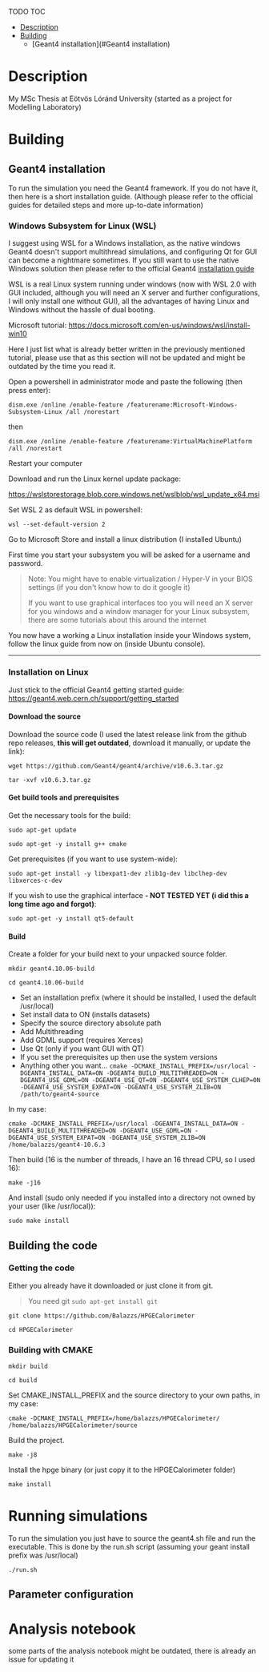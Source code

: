 TODO TOC

- [Description](#Description)
- [Building](#Building)
  + [Geant4 installation](#Geant4 installation)

# Description
My MSc Thesis at Eötvös Lóránd University (started as a project for Modelling Laboratory)

# Building
## Geant4 installation

To run the simulation you need the Geant4 framework. If you do not have it, then here is a short installation guide. (Although please refer to the official guides for detailed steps and more up-to-date information)

### Windows Subsystem for Linux (WSL)

I suggest using WSL for a Windows installation, as the native windows Geant4 doesn't support multithread simulations, and configuring Qt for GUI can become a nightmare sometimes. If you still want to use the native Windows solution then please refer to the official Geant4 [installation guide](http://geant4-userdoc.web.cern.ch/geant4-userdoc/UsersGuides/InstallationGuide/html/)


WSL is a real Linux system running under windows (now with WSL 2.0 with GUI included, although you will need an X server and further configurations, I will only install one without GUI), all the advantages of having Linux and Windows without the hassle of dual booting.

Microsoft tutorial: https://docs.microsoft.com/en-us/windows/wsl/install-win10 

Here I just list what is already better written in the previously mentioned tutorial, please use that as this section will not be updated and might be outdated by the time you read it.

Open a powershell in administrator mode and paste the following (then press enter):

`dism.exe /online /enable-feature /featurename:Microsoft-Windows-Subsystem-Linux /all /norestart`

then

`dism.exe /online /enable-feature /featurename:VirtualMachinePlatform /all /norestart`

Restart your computer

Download and run the Linux kernel update package:

https://wslstorestorage.blob.core.windows.net/wslblob/wsl_update_x64.msi

Set WSL 2 as default WSL in powershell:

`wsl --set-default-version 2`

Go to Microsoft Store and install a linux distribution (I installed Ubuntu)

First time you start your subsystem you will be asked for a username and password.

> Note:
> You might have to enable virtualization / Hyper-V in your BIOS settings (if you don't know how to do it google it)
>
> If you want to use graphical interfaces too you will need an X server for you windows and a window manager for your Linux subsystem, there are some tutorials about this around the internet

You now have a working a Linux installation inside your Windows system, follow the linux guide from now on (inside Ubuntu console).

---

### Installation on Linux

Just stick to the official Geant4 getting started guide: https://geant4.web.cern.ch/support/getting_started

#### Download the source

Download the source code (I used the latest release link from the github repo releases, **this will get outdated**, download it manually, or update the link):

`wget https://github.com/Geant4/geant4/archive/v10.6.3.tar.gz`

`tar -xvf v10.6.3.tar.gz`

#### Get build tools and prerequisites
Get the necessary tools for the build:

`sudo apt-get update`

`sudo apt-get -y install g++ cmake`

Get prerequisites (if you want to use system-wide):

`sudo apt-get install -y libexpat1-dev zlib1g-dev libclhep-dev libxerces-c-dev`

If you wish to use the graphical interface **- NOT TESTED YET (i did this a long time ago and forgot)**:

`sudo apt-get -y install qt5-default`

#### Build

Create a folder for your build next to your unpacked source folder.

`mkdir geant4.10.06-build`

`cd geant4.10.06-build`

- Set an installation prefix (where it should be installed, I used the default /usr/local)
- Set install data to ON (installs datasets)
- Specify the source directory absolute path
- Add Multithreading
- Add GDML support (requires Xerces)
- Use Qt (only if you want GUI with QT)
- If you set the prerequisites up then use the system versions
- Anything other you want...
`cmake -DCMAKE_INSTALL_PREFIX=/usr/local -DGEANT4_INSTALL_DATA=ON -DGEANT4_BUILD_MULTITHREADED=ON -DGEANT4_USE_GDML=ON -DGEANT4_USE_QT=ON -DGEANT4_USE_SYSTEM_CLHEP=ON -DGEANT4_USE_SYSTEM_EXPAT=ON -DGEANT4_USE_SYSTEM_ZLIB=ON /path/to/geant4-source`

In my case:

`cmake -DCMAKE_INSTALL_PREFIX=/usr/local -DGEANT4_INSTALL_DATA=ON -DGEANT4_BUILD_MULTITHREADED=ON -DGEANT4_USE_GDML=ON -DGEANT4_USE_SYSTEM_EXPAT=ON -DGEANT4_USE_SYSTEM_ZLIB=ON  /home/balazzs/geant4-10.6.3`

Then build (16 is the number of threads, I have an 16 thread CPU, so I used 16):

`make -j16`

And install (sudo only needed if you installed into a directory not owned by your user (like /usr/local)):

`sudo make install`

## Building the code

### Getting the code

Either you already have it downloaded or just clone it from git.

> You need git
> `sudo apt-get install git`

`git clone https://github.com/Balazzs/HPGECalorimeter`

`cd HPGECalorimeter`

### Building with CMAKE

`mkdir build`

`cd build`

Set CMAKE_INSTALL_PREFIX and the source directory to your own paths, in my case:

`cmake -DCMAKE_INSTALL_PREFIX=/home/balazzs/HPGECalorimeter/ /home/balazzs/HPGECalorimeter/source`

Build the project.

`make -j8`

Install the hpge binary (or just copy it to the HPGECalorimeter folder)

`make install`

# Running simulations

To run the simulation you just have to source the geant4.sh file and run the executable. This is done by the run.sh script (assuming your geant install prefix was /usr/local)

`./run.sh`

## Parameter configuration



# Analysis notebook

some parts of the analysis notebook might be outdated, there is already an issue for updating it

